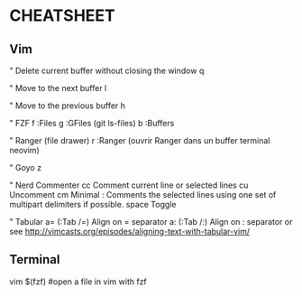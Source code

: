 CHEATSHEET
==========


Vim
---


" Delete current buffer without closing the window
  <Leader>q

" Move to the next buffer
  <leader>l

" Move to the previous buffer
  <leader>h 

" FZF
  <leader>f :Files
  <leader>g :GFiles (git ls-files)
  <leader>b :Buffers

" Ranger (file drawer)
  <leader>r :Ranger (ouvrir Ranger dans un buffer terminal neovim) 

" Goyo
  <leader>z

" Nerd Commenter
  <leader>cc Comment current line or selected lines
  <leader>cu Uncomment
  <leader>cm Minimal : Comments the selected lines using one set of multipart delimiters if possible.
  <leader>space Toggle

" Tabular
  <leader>a= (:Tab /=) Align on = separator
  <leader>a: (:Tab /:) Align on : separator
  or see <http://vimcasts.org/episodes/aligning-text-with-tabular-vim/>


Terminal
--------

  vim $(fzf) #open a file in vim with fzf
